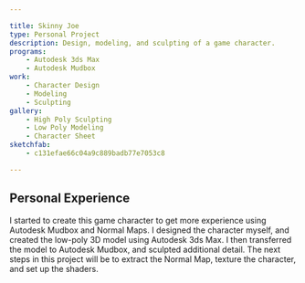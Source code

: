 ```yaml
---

title: Skinny Joe
type: Personal Project
description: Design, modeling, and sculpting of a game character.
programs:
    - Autodesk 3ds Max
    - Autodesk Mudbox
work:
    - Character Design
    - Modeling
    - Sculpting
gallery:
    - High Poly Sculpting
    - Low Poly Modeling
    - Character Sheet
sketchfab:
    - c131efae66c04a9c889badb77e7053c8

---
```


## Personal Experience
I started to create this game character to get more experience using Autodesk Mudbox and Normal Maps. I designed the
 character myself, and created the low-poly 3D model using Autodesk 3ds Max. I then transferred the model to Autodesk
 Mudbox, and sculpted additional detail. The next steps in this project will be to extract the Normal Map, texture the
 character, and set up the shaders.
